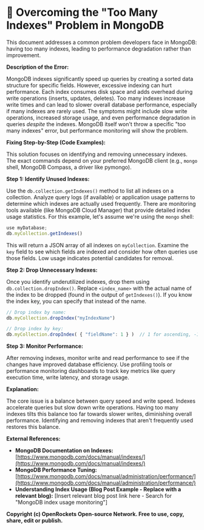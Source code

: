 # 🐞 Overcoming the "Too Many Indexes" Problem in MongoDB


This document addresses a common problem developers face in MongoDB: having too many indexes, leading to performance degradation rather than improvement.

**Description of the Error:**

MongoDB indexes significantly speed up queries by creating a sorted data structure for specific fields. However, excessive indexing can hurt performance.  Each index consumes disk space and adds overhead during write operations (inserts, updates, deletes).  Too many indexes increase write times and can lead to slower overall database performance, especially if many indexes are rarely used.  The symptoms might include slow write operations, increased storage usage, and even performance degradation in queries *despite* the indexes.  MongoDB itself won't throw a specific "too many indexes" error, but performance monitoring will show the problem.

**Fixing Step-by-Step (Code Examples):**

This solution focuses on identifying and removing unnecessary indexes.  The exact commands depend on your preferred MongoDB client (e.g., `mongo` shell, MongoDB Compass, a driver like pymongo).

**Step 1: Identify Unused Indexes:**

Use the `db.collection.getIndexes()` method to list all indexes on a collection. Analyze query logs (if available) or application usage patterns to determine which indexes are actually used frequently.  There are monitoring tools available (like MongoDB Cloud Manager) that provide detailed index usage statistics.  For this example, let's assume we're using the `mongo` shell:

```javascript
use myDatabase;
db.myCollection.getIndexes()
```

This will return a JSON array of all indexes on `myCollection`.  Examine the `key` field to see which fields are indexed and consider how often queries use those fields.  Low usage indicates potential candidates for removal.

**Step 2: Drop Unnecessary Indexes:**

Once you identify underutilized indexes, drop them using `db.collection.dropIndex()`.  Replace `<index_name>` with the actual name of the index to be dropped (found in the output of `getIndexes()`).  If you know the index key, you can specify that instead of the name.


```javascript
// Drop index by name:
db.myCollection.dropIndex("myIndexName")

// Drop index by key:
db.myCollection.dropIndex( { "fieldName": 1 } )  // 1 for ascending, -1 for descending
```

**Step 3:  Monitor Performance:**

After removing indexes, monitor write and read performance to see if the changes have improved database efficiency. Use profiling tools or performance monitoring dashboards to track key metrics like query execution time, write latency, and storage usage.


**Explanation:**

The core issue is a balance between query speed and write speed.  Indexes accelerate queries but slow down write operations.  Having too many indexes tilts this balance too far towards slower writes, diminishing overall performance.  Identifying and removing indexes that aren't frequently used restores this balance.


**External References:**

* **MongoDB Documentation on Indexes:** [https://www.mongodb.com/docs/manual/indexes/](https://www.mongodb.com/docs/manual/indexes/)
* **MongoDB Performance Tuning:** [https://www.mongodb.com/docs/manual/administration/performance/](https://www.mongodb.com/docs/manual/administration/performance/)
* **Understanding Index Usage (Blog Post Example - Replace with a relevant blog):**  [Insert relevant blog post link here - Search for "MongoDB index usage monitoring"]


**Copyright (c) OpenRockets Open-source Network. Free to use, copy, share, edit or publish.**

